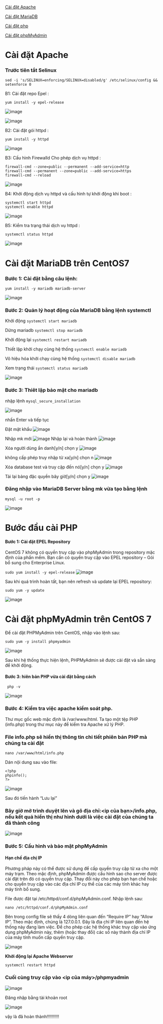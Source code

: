 [Cài đặt Apache](#apache)

[Cài đặt MariaDB](#maria)

[Cài đặt php](#php)

<a name ="apache"></a>
[Cài đặt phpMyAdmin](#phpadm)
#  Cài đặt Apache
 
 ### Trước tiên tắt Selinux
 ` sed -i 's/SELINUX=enforcing/SELINUX=disabled/g' /etc/selinux/config && setenforce 0 `
 
B1: Cài đặt repo Epel :
```
yum install -y epel-release
```

![image](https://user-images.githubusercontent.com/111721629/188775772-55b9ba43-09ed-4599-975f-eb7e15aafd42.png)

![image](https://user-images.githubusercontent.com/111721629/188775709-7cb7d7d8-a59c-40a8-8af3-4ea9794cb1ab.png)


B2: Cài đặt gói httpd :
```
yum install -y httpd
```
![image](https://user-images.githubusercontent.com/111721629/188776062-380d98de-0b93-4fd3-85e8-9f347ed82d7c.png)



B3: Cấu hình Firewalld Cho phép dịch vụ httpd  :
```
firewall-cmd --zone=public --permanent --add-service=http
firewall-cmd --permanent --zone=public --add-service=https
firewall-cmd --reload
```
![image](https://user-images.githubusercontent.com/111721629/188776584-18ee377f-b3a5-4fbe-86f0-83f815a862d0.png)

B4: Khởi động dịch vụ httpd và cấu hình tự khởi động khi boot  :
```
systemctl start httpd
systemctl enable httpd
```
![image](https://user-images.githubusercontent.com/111721629/188776993-05fe24f9-6fdd-4a7d-960d-bbb82dedc725.png)

B5: Kiểm tra trạng thái dịch vụ httpd :
```
systemctl status httpd
```
![image](https://user-images.githubusercontent.com/111721629/188777085-fcef20d5-5f69-4f01-bb3b-1bc3f160db5d.png)

<a name ="maria"></a>
# Cài đặt MariaDB trên CentOS7

### Bước 1: Cài đặt bằng câu lệnh:

` yum install -y mariadb mariadb-server `

![image](https://user-images.githubusercontent.com/111721629/190310286-77b11d52-c732-491e-82b8-7ebd0d9f892b.png)

### Bước 2: Quản lý hoạt động của MariaDB bằng lệnh systemctl

Khởi động
` systemctl start mariadb `

Dừng mariadb
` systemctl stop mariadb `

Khởi động lại 
` systemctl restart mariadb `

Thiết lập khởi chạy cùng hệ thống
` systemctl enable mariadb `

Vô hiệu hóa khởi chạy cùng hệ thống
` systemctl disable mariadb `

Xem trạng thái 
` systemctl status mariadb `


![image](https://user-images.githubusercontent.com/111721629/190311568-372c307b-f243-4fd2-9dc8-2dbd33745254.png)

### Bước 3: Thiêt lập bảo mật cho mariadb

nhập lệnh ` mysql_secure_installation `

![image](https://user-images.githubusercontent.com/111721629/190312029-09f6822a-d1a2-4c25-9bb9-31962f798105.png)

nhấn Enter và tiếp tục

Đặt mật khẩu 
![image](https://user-images.githubusercontent.com/111721629/190312093-7f5c988c-b863-416c-b567-9d9b9b7ad9d1.png)

Nhập mk mới 
![image](https://user-images.githubusercontent.com/111721629/190312277-317c6529-469e-46a3-aaca-6c91e4e79ae1.png)
Nhập lại và hoàn thành
![image](https://user-images.githubusercontent.com/111721629/190312353-7f52255f-fba6-45d3-8b46-2bac7171a8b3.png)


Xóa người dùng ẩn danh[y/n] chọn y
![image](https://user-images.githubusercontent.com/111721629/190312571-f85ae264-4311-41d3-9eb0-5d106c70196b.png)

không cấp phép truy nhập từ xa[y/n] chọn n
![image](https://user-images.githubusercontent.com/111721629/190312707-8ee76fae-3ffd-4095-bb0c-1e0097221472.png)

Xóa database test và truy cập đến nó[y/n] chọn y
![image](https://user-images.githubusercontent.com/111721629/190312965-66e48079-ef8f-4b3d-af6d-d03ba6db02af.png)

Tải lại bảng đặc quyền bây giờ[y/n] chọn y
![image](https://user-images.githubusercontent.com/111721629/190313252-a46ed5f5-4edc-496c-a86b-880ff00f33f2.png)


### Đăng nhập vào MariaDB Server bằng mk vừa tạo bằng lệnh

` mysql -u root -p `

![image](https://user-images.githubusercontent.com/111721629/190314435-555c9d31-4f68-4262-aa85-f342b3a832a2.png)


<a name ="php"></a>
# Bước đầu cài PHP

#### Bước 1: Cài đặt EPEL Repository

CentOS 7 không có quyền truy cập vào phpMyAdmin trong repository mặc định của phần mềm. Bạn cần có quyền truy cập vào EPEL repository – Gói bổ sung cho Enterprise Linux.

` sudo yum install -y epel-release `
![image](https://user-images.githubusercontent.com/111721629/190367952-43c20d5b-4a4b-42d9-9025-5e1d86f6c4d1.png)

Sau khi quá trình hoàn tất, bạn nên refresh và update lại EPEL repository:

```
sudo yum -y update
```
![image](https://user-images.githubusercontent.com/111721629/190368078-2461a1fd-57a4-4eeb-9ec0-b601370f05f2.png)

<a name ="phpadm"></a>
# Cài đặt phpMyAdmin trên CentOS 7
Để cài đặt PHPMyAdmin trên CentOS, nhập vào lệnh sau:

```
sudo yum -y install phpmyadmin
```
![image](https://user-images.githubusercontent.com/111721629/190368321-53b7ca6c-e790-47ff-9f43-18f7442da2e0.png)


Sau khi hệ thống thực hiện lệnh, PHPMyAdmin sẽ được cài đặt và sẵn sàng để khởi động.

#### Bước 3: hiên bản PHP vừa cài đặt bằng cách

`  php -v `

![image](https://user-images.githubusercontent.com/111721629/190353363-18378c8e-7a93-4b16-b380-48d69c86b62c.png)

### Bước 4: Kiểm tra việc apache kiểm soát php.

Thư mục gốc web mặc định là /var/www/html. Ta tạo một tệp PHP (info.php) trong thư mục này để kiểm tra Apache xử lý PHP.

### File info.php sẽ hiển thị thông tin chi tiết phiên bản PHP mà chúng ta cài đặt

` nano /var/www/html/info.php `

Dán nội dung sau vào file:

```
<?php
phpinfo();
?>
```

![image](https://user-images.githubusercontent.com/111721629/190353543-77dd70b6-1885-4e79-849f-fe811b31850a.png)

Sau đó tiến hành “Lưu lại”

### Bây giờ mở trình duyệt lên và gõ địa chỉ:<ip của bạn>/info.php, nếu kết quả hiển thị như hình dưới là việc cài đặt của chúng ta đã thành công

![image](https://user-images.githubusercontent.com/111721629/190353780-4d2c04c3-ea5e-44dc-9dc1-328e564bca3f.png)

### Bước 5: Cấu hình và bảo mật phpMyAdmin

#### Hạn chế địa chị IP

Phương pháp này có thể được sử dụng để cấp quyền truy cập từ xa cho một máy trạm. Theo mặc định, phpMyAdmin được cấu hình sao cho server được cài đặt trên đó có quyền truy cập. Thay đổi này cho phép bạn hạn chế hoặc cho quyền truy cập vào các địa chỉ IP cụ thể của các máy tính khác hay máy tính bổ sung.

File được đặt tại /etc/httpd/conf.d/phpMyAdmin.conf. Nhập lệnh sau:

` nano /etc/httpd/conf.d/phpMyAdmin.conf `

Bên trong config file sẽ thấy 4 dòng liên quan đến “Require IP” hay “Allow IP”. Theo mặc định, chúng là 127.0.0.1. Đây là địa chỉ IP liên quan đến hệ thống này đang làm việc. Để cho phép các hệ thống khác truy cập vào ứng dụng phpMyAdmin này, thêm (hoặc thay đổi) các số này thành địa chỉ IP của máy tính muốn cấp quyền truy cập.

![image](https://user-images.githubusercontent.com/111721629/190368897-2f69f321-b163-4551-9b36-091a2a789360.png)

**Khởi động lại Apache Webserver**

` systemctl restart httpd `

### Cuối cùng truy cập vào <ip của máy>/phpmyadmin 

![image](https://user-images.githubusercontent.com/111721629/190370498-91c87d3b-aa76-4e52-a372-73726bfd30b5.png)

Đăng nhập bằng tài khoản root

![image](https://user-images.githubusercontent.com/111721629/190370693-80107f4e-e1db-4fd5-9008-2f1801531140.png)

vậy là đã hoàn thành!!!!!!!!!!




